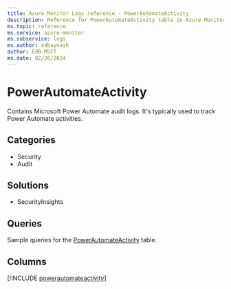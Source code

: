 ```yaml
---
title: Azure Monitor Logs reference - PowerAutomateActivity
description: Reference for PowerAutomateActivity table in Azure Monitor Logs.
ms.topic: reference
ms.service: azure-monitor
ms.subservice: logs
ms.author: edbaynash
author: EdB-MSFT
ms.date: 02/26/2024
---
```


# PowerAutomateActivity

Contains Microsoft Power Automate audit logs. It's typically used to track Power Automate activities.


## Categories

- Security
- Audit

## Solutions

- SecurityInsights

## Queries

 Sample queries for the [PowerAutomateActivity](../queries/powerautomateactivity.md) table.


## Columns
  
[!INCLUDE [powerautomateactivity](.././tables/includes/powerautomateactivity-include.md)]
